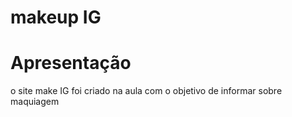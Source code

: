 # makeup IG
<h1>Apresentação</h1>
<p>o site make IG foi criado na aula com o objetivo de informar sobre maquiagem</p>
